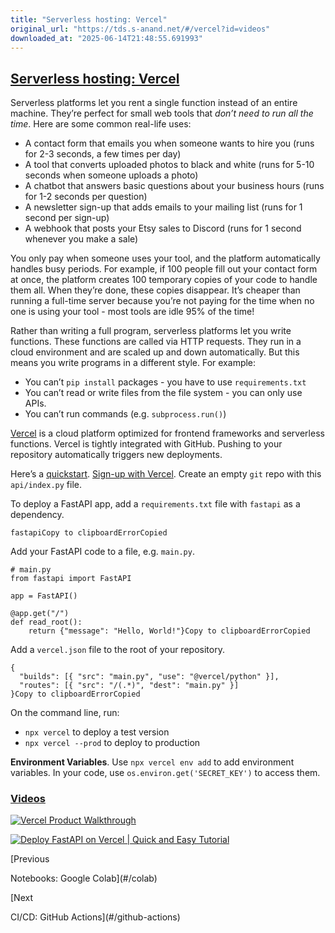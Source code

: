 ```yaml
---
title: "Serverless hosting: Vercel"
original_url: "https://tds.s-anand.net/#/vercel?id=videos"
downloaded_at: "2025-06-14T21:48:55.691993"
---
```


[Serverless hosting: Vercel](#/vercel?id=serverless-hosting-vercel)
-------------------------------------------------------------------

Serverless platforms let you rent a single function instead of an entire machine. They’re perfect for small web tools that *don’t need to run all the time*. Here are some common real-life uses:

* A contact form that emails you when someone wants to hire you (runs for 2-3 seconds, a few times per day)
* A tool that converts uploaded photos to black and white (runs for 5-10 seconds when someone uploads a photo)
* A chatbot that answers basic questions about your business hours (runs for 1-2 seconds per question)
* A newsletter sign-up that adds emails to your mailing list (runs for 1 second per sign-up)
* A webhook that posts your Etsy sales to Discord (runs for 1 second whenever you make a sale)

You only pay when someone uses your tool, and the platform automatically handles busy periods. For example, if 100 people fill out your contact form at once, the platform creates 100 temporary copies of your code to handle them all. When they’re done, these copies disappear. It’s cheaper than running a full-time server because you’re not paying for the time when no one is using your tool - most tools are idle 95% of the time!

Rather than writing a full program, serverless platforms let you write functions. These functions are called via HTTP requests. They run in a cloud environment and are scaled up and down automatically. But this means you write programs in a different style. For example:

* You can’t `pip install` packages - you have to use `requirements.txt`
* You can’t read or write files from the file system - you can only use APIs.
* You can’t run commands (e.g. `subprocess.run()`)

[Vercel](https://vercel.com/) is a cloud platform optimized for frontend frameworks and serverless functions. Vercel is tightly integrated with GitHub. Pushing to your repository automatically triggers new deployments.

Here’s a [quickstart](https://vercel.com/docs/functions/runtimes/python). [Sign-up with Vercel](https://vercel.com/signup). Create an empty `git` repo with this `api/index.py` file.

To deploy a FastAPI app, add a `requirements.txt` file with `fastapi` as a dependency.

```
fastapiCopy to clipboardErrorCopied
```

Add your FastAPI code to a file, e.g. `main.py`.

```
# main.py
from fastapi import FastAPI

app = FastAPI()

@app.get("/")
def read_root():
    return {"message": "Hello, World!"}Copy to clipboardErrorCopied
```

Add a `vercel.json` file to the root of your repository.

```
{
  "builds": [{ "src": "main.py", "use": "@vercel/python" }],
  "routes": [{ "src": "/(.*)", "dest": "main.py" }]
}Copy to clipboardErrorCopied
```

On the command line, run:

* `npx vercel` to deploy a test version
* `npx vercel --prod` to deploy to production

**Environment Variables**. Use `npx vercel env add` to add environment variables. In your code, use `os.environ.get('SECRET_KEY')` to access them.

### [Videos](#/vercel?id=videos)

[![Vercel Product Walkthrough](https://i.ytimg.com/vi_webp/sPmat30SE4k/sddefault.webp)](https://youtu.be/sPmat30SE4k)

[![Deploy FastAPI on Vercel | Quick and Easy Tutorial](https://i.ytimg.com/vi_webp/8R-cetf_sZ4/sddefault.webp)](https://youtu.be/8R-cetf_sZ4)

[Previous

Notebooks: Google Colab](#/colab)

[Next

CI/CD: GitHub Actions](#/github-actions)